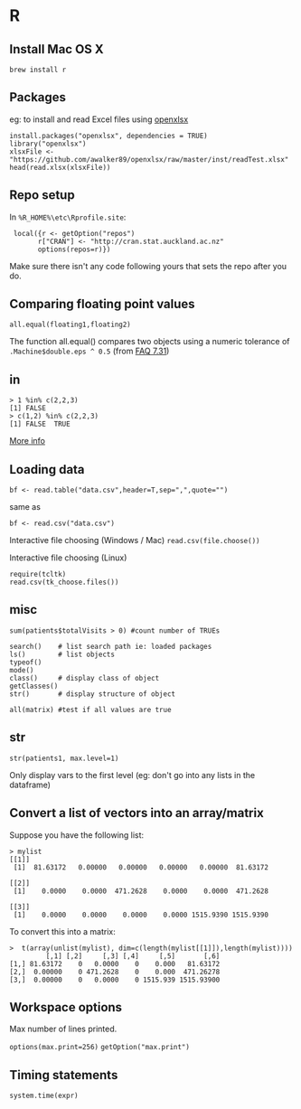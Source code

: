 # R

## Install Mac OS X

```
brew install r
```

## Packages

eg: to install and read Excel files using [openxlsx](https://www.rdocumentation.org/packages/openxlsx/versions/4.2.3)

```
install.packages("openxlsx", dependencies = TRUE)
library("openxlsx")
xlsxFile <- "https://github.com/awalker89/openxlsx/raw/master/inst/readTest.xlsx"
head(read.xlsx(xlsxFile))
```

## Repo setup

In `%R_HOME%\etc\Rprofile.site`:

```
 local({r <- getOption("repos")
       r["CRAN"] <- "http://cran.stat.auckland.ac.nz"
       options(repos=r)})
```

Make sure there isn't any code following yours that sets the repo after you do.

## Comparing floating point values

`all.equal(floating1,floating2)`

The function all.equal() compares two objects using a numeric tolerance of `.Machine$double.eps ^ 0.5`
(from [FAQ 7.31](http://cran.r-project.org/doc/FAQ/R-FAQ.html))

## in

```
> 1 %in% c(2,2,3)
[1] FALSE
> c(1,2) %in% c(2,2,3)
[1] FALSE  TRUE
```

[More info](http://markmail.org/message/ndc2ahydcbq45vmz)

## Loading data

`bf <- read.table("data.csv",header=T,sep=",",quote="")`

same as

`bf <- read.csv("data.csv")`

Interactive file choosing (Windows / Mac)
`read.csv(file.choose())`

Interactive file choosing (Linux)

```
require(tcltk)
read.csv(tk_choose.files())
```

## misc

`sum(patients$totalVisits > 0) #count number of TRUEs`

```
search()  	# list search path ie: loaded packages
ls()	  	# list objects
typeof()
mode()
class()		# display class of object
getClasses()
str()	 	# display structure of object
```

```
all(matrix) #test if all values are true
```

## str

`str(patients1, max.level=1)`

Only display vars to the first level (eg: don't go into any lists in the dataframe)

## Convert a list of vectors into an array/matrix

Suppose you have the following list:

```
> mylist
[[1]]
 [1]  81.63172   0.00000   0.00000   0.00000   0.00000  81.63172

[[2]]
 [1]    0.0000    0.0000  471.2628    0.0000    0.0000  471.2628

[[3]]
 [1]    0.0000    0.0000    0.0000    0.0000 1515.9390 1515.9390
```

To convert this into a matrix:

```
>  t(array(unlist(mylist), dim=c(length(mylist[[1]]),length(mylist))))
         [,1] [,2]     [,3] [,4]     [,5]       [,6]
[1,] 81.63172    0   0.0000    0    0.000   81.63172
[2,]  0.00000    0 471.2628    0    0.000  471.26278
[3,]  0.00000    0   0.0000    0 1515.939 1515.93900
```

## Workspace options

Max number of lines printed.

`options(max.print=256)`
`getOption("max.print")`

## Timing statements

`system.time(expr)`
